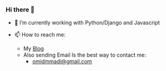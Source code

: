 ### Hi there 👋


- 🌱 I’m currently working with Python/Django and Javascript
- 📫 How to reach me:

  - My [Blog](https://techwithomid.ir/)
  - Also sending Email Is the best way to contact me:
      - [omidmmadi@gmail.com](mailto:omidmmadi@gmail.com)
